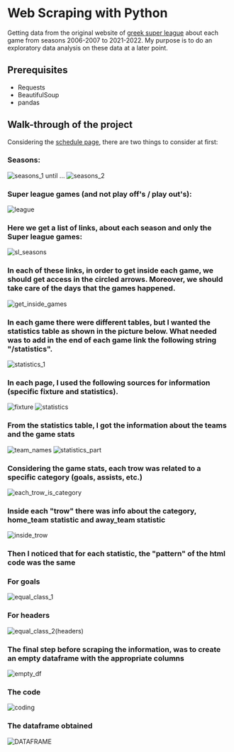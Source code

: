 # Web Scraping with Python
Getting data from the original website of [greek super league](https://www.slgr.gr/el/) about each game from seasons 2006-2007 to 2021-2022. My purpose is to do an exploratory data analysis on these data at a later point.

## Prerequisites
* Requests
* BeautifulSoup
* pandas 

## Walk-through of the project

Considering the [schedule page](https://www.slgr.gr/el/schedule/), there are two things to consider at first:

### Seasons:
![seasons_1](https://user-images.githubusercontent.com/95297354/158027668-b06b760c-91b0-417a-af3b-e8ce699ddfb2.png) until ...  ![seasons_2](https://user-images.githubusercontent.com/95297354/158027727-900d3dc2-9028-424a-bba3-14f8c6c282f6.png)


### Super league games (and not play off's / play out's):
![league](https://user-images.githubusercontent.com/95297354/158027596-1d8a2796-f758-4180-9afa-1c11d75302b9.png)


### Here we get a list of links, about each season and only the Super league games:
![sl_seasons](https://user-images.githubusercontent.com/95297354/158027789-0109f633-4c33-4508-8d16-dd18019799b0.png)

### In each of these links, in order to get inside each game, we should get access in the circled arrows. Moreover, we should take care of the days that the games happened.
![get_inside_games](https://user-images.githubusercontent.com/95297354/158027989-3e473545-d4af-4fc3-89c2-1f825937fed1.png)

### In each game there were different tables, but I wanted the statistics table as shown in the picture below. What needed was to add in the end of each game link the following string "/statistics".
![statistics_1](https://user-images.githubusercontent.com/95297354/158028286-8ce885b4-e14d-4275-b194-008f53760f20.png)

### In each page, I used the following sources for information (specific fixture and statistics). 
![fixture](https://user-images.githubusercontent.com/95297354/158028368-ba9e1d65-c8e1-41ba-b506-c6f472857a38.png)  ![statistics](https://user-images.githubusercontent.com/95297354/158028383-1b355bf7-7dc8-499a-9152-63f2782716cb.png)

### From the statistics table, I got the information about the teams and the game stats
![team_names](https://user-images.githubusercontent.com/95297354/158028789-ea4ef2bb-b748-47d1-ae30-a59475fdc004.png) ![statistics_part](https://user-images.githubusercontent.com/95297354/158028796-63972fc6-5f58-4439-b67f-07c1100d3685.png)

### Considering the game stats, each trow was related to a specific category (goals, assists, etc.)
![each_trow_is_category](https://user-images.githubusercontent.com/95297354/158028869-4f5dbdee-d1f2-4d95-a439-ca20468f617b.png)

### Inside each "trow" there was info about the category, home_team statistic and away_team statistic
![inside_trow](https://user-images.githubusercontent.com/95297354/158028919-3dca99d2-36fc-400f-961c-11f721126145.png)

### Then I noticed that for each statistic, the "pattern" of the html code was the same 
### For goals
![equal_class_1](https://user-images.githubusercontent.com/95297354/158028961-edd2ebe9-5cba-4dc5-968e-38e0913ef975.png) 
### For headers
![equal_class_2(headers)](https://user-images.githubusercontent.com/95297354/158028973-2d1143fa-6d7e-4b01-9e5f-cbc71b0db0af.png)

### The final step before scraping the information, was to create an empty dataframe with the appropriate columns
![empty_df](https://user-images.githubusercontent.com/95297354/158029081-7f717af1-17a9-4499-ad1a-d3c5fd6fdba2.png)

### The code 
![coding](https://user-images.githubusercontent.com/95297354/158029108-ecbb2a0f-499f-4a16-ac56-8f9af2d5caff.png)

### The dataframe obtained
![DATAFRAME](https://user-images.githubusercontent.com/95297354/158029214-be048d01-43dd-4dd1-b3d7-e0a99efe1295.png)



